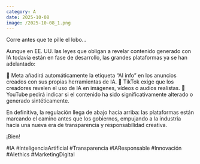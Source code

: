 ```yaml
--- 
category: A 
date: 2025-10-08 
image: /2025-10-08_1.png 
--- 
```


Corre antes que te pille el lobo...

Aunque en EE. UU. las leyes que obligan a revelar contenido generado con IA todavía están en fase de desarrollo, las grandes plataformas ya se han adelantado:

🔹 Meta añadirá automáticamente la etiqueta “AI info” en los anuncios creados con sus propias herramientas de IA.
🔹 TikTok exige que los creadores revelen el uso de IA en imágenes, vídeos o audios realistas.
🔹 YouTube pedirá indicar si el contenido ha sido significativamente alterado o generado sintéticamente.

En definitiva, la regulación llega de abajo hacia arriba: las plataformas están marcando el camino antes que los gobiernos, empujando a la industria hacia una nueva era de transparencia y responsabilidad creativa.

¡Bien!

#IA #InteligenciaArtificial #Transparencia #IAResponsable #Innovación #AIethics #MarketingDigital